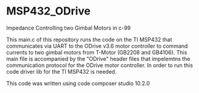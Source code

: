 # MSP432_ODrive
Impedance Controlling two Gimbal Motors in c-99

This main.c of this repository runs the code on the TI MSP432 that communicates via UART to the ODrive v3.6 motor controller to command currents to two gimbal motors from T-Motor (GB2208 and GB4106). This main file is accompanied by the "ODrive" header files that impelemtns the communication protocol for the ODrive motor controller. In order to run this code driver lib for the TI MSP432 is needed. 

This code was written using code composer studio 10.2.0

